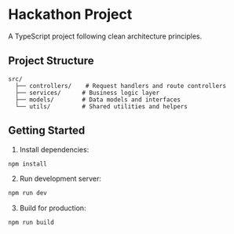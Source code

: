 # Hackathon Project

A TypeScript project following clean architecture principles.

## Project Structure
```
src/
  ├── controllers/    # Request handlers and route controllers
  ├── services/      # Business logic layer
  ├── models/        # Data models and interfaces
  └── utils/         # Shared utilities and helpers
```

## Getting Started

1. Install dependencies:
```bash
npm install
```

2. Run development server:
```bash
npm run dev
```

3. Build for production:
```bash
npm run build
```